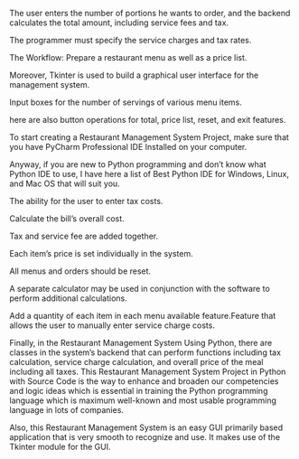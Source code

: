 The user enters the number of portions he wants to order, and the backend calculates the total amount, including service fees and tax.

The programmer must specify the service charges and tax rates.

The Workflow: Prepare a restaurant menu as well as a price list.

Moreover, Tkinter is used to build a graphical user interface for the management system.

Input boxes for the number of servings of various menu items.

here are also button operations for total, price list, reset, and exit features.

To start creating a Restaurant Management System Project, make sure that you have PyCharm Professional IDE Installed on your computer.

Anyway, if you are new to Python programming and don’t know what Python IDE to use, I have here a list of Best Python IDE for Windows, Linux, and Mac OS that will suit you.

The ability for the user to enter tax costs.

Calculate the bill’s overall cost.

Tax and service fee are added together.

Each item’s price is set individually in the system.

All menus and orders should be reset.

A separate calculator may be used in conjunction with the software to perform additional calculations.

Add a quantity of each item in each menu available feature.Feature that allows the user to manually enter service charge costs.

Finally, in the Restaurant Management System Using Python, there are classes in the system’s backend that can perform functions including tax calculation, service charge calculation, and overall price of the meal including all taxes. This Restaurant Management System Project in Python with Source Code is the way to enhance and broaden our competencies and logic ideas which is essential in training the Python programming language which is maximum well-known and most usable programming language in lots of companies.

Also, this Restaurant Management System is an easy GUI primarily based application that is very smooth to recognize and use. It makes use of the Tkinter module for the GUI.
